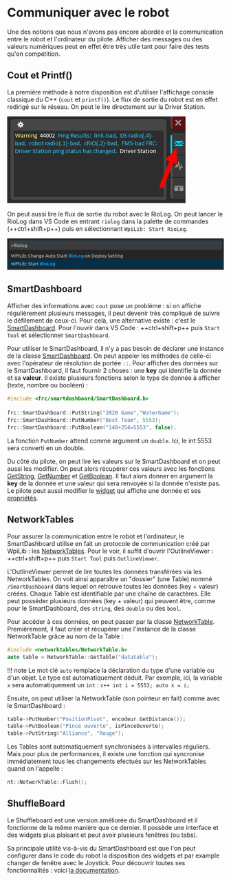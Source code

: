 # Communiquer avec le robot

Une des notions que nous n'avons pas encore abordée et la communication entre le robot et l'ordinateur du pilote. Afficher des messages ou des valeurs numériques peut en effet être très utile tant pour faire des tests qu'en compétition.


## Cout et Printf()

La première méthode à notre disposition est d'utiliser l'affichage console classique du C++ (`cout` et `printf()`). Le flux de sortie du robot est en effet redirigé sur le réseau. On peut le lire directement sur la Driver Station.

![Driver Station](img/DsOutput.jpg)

On peut aussi lire le flux de sortie du robot avec le RioLog. On peut lancer le RioLog dans VS Code en entrant `riolog` dans la palette de commandes (++ctrl+shift+p++) puis en sélectionnant `WpiLib: Start RioLog`.

![RioLog](img/RioLog.jpg)


## SmartDashboard

Afficher des informations avec `cout` pose un problème : si on affiche régulièrement plusieurs messages, il peut devenir très compliqué de suivre le défilement de ceux-ci. Pour cela, une alternative existe : c'est le [SmartDashboard](https://wpilib.screenstepslive.com/s/currentCS/m/smartdashboard/c/92705). Pour l'ouvrir dans VS Code : ++ctrl+shift+p++ puis `Start Tool` et sélectionner `SmartDashboard`.

Pour utiliser le SmartDashboard, il n'y a pas besoin de déclarer une instance de la classe [SmartDashboard](https://first.wpi.edu/FRC/roborio/release/docs/cpp/classfrc_1_1SmartDashboard.html). On peut appeler les méthodes de celle-ci avec l'opérateur de résolution de portée `::`. Pour afficher des données sur le SmartDashboard, il faut fournir 2 choses : une **key** qui identifie la donnée et sa **valeur**. Il existe plusieurs fonctions selon le type de donnée à afficher (texte, nombre ou booléen) :
```c++
#include <frc/smartdashboard/SmartDashboard.h>

frc::SmartDashboard::PutString("2020 Game","WaterGame");
frc::SmartDashboard::PutNumber("Best Team", 5553);
frc::SmartDashboard::PutBoolean("148+254=5553", false);
```

La fonction `PutNumber` attend comme argument un `double`. Ici, le int 5553 sera converti en un double.

Du côté du pilote, on peut lire les valeurs sur le SmartDashboard et on peut aussi les modifier. On peut alors récupérer ces valeurs avec les fonctions [GetString](https://first.wpi.edu/FRC/roborio/release/docs/cpp/classfrc_1_1SmartDashboard.html#acf485540bd3f46fc8076c2dd45ed3a93), [GetNumber](https://first.wpi.edu/FRC/roborio/release/docs/cpp/classfrc_1_1SmartDashboard.html#a7a258c665a9ee54ef34b77637cc39a87) et [GetBoolean](https://first.wpi.edu/FRC/roborio/release/docs/cpp/classfrc_1_1SmartDashboard.html#a3c591d2abb4660f70425e1220fff3998). Il faut alors donner en argument la **key** de la donnée et une valeur qui sera renvoyée si la donnée n'existe pas.
Le pilote peut aussi modifier le [widget](https://wpilib.screenstepslive.com/s/currentCS/m/smartdashboard/l/255417-changing-the-display-widget-type-for-a-value) qui affiche une donnée et ses [propriétés](https://wpilib.screenstepslive.com/s/currentCS/m/smartdashboard/l/255415-changing-the-display-properties-of-a-value).


## NetworkTables

Pour assurer la communication entre le robot et l'ordinateur, le SmartDashboard utilise en fait un protocole de communication créé par WpiLib : les [NetworkTables](https://wpilib.screenstepslive.com/s/currentCS/m/75361). Pour le voir, il suffit d'ouvrir l'OutlineViewer : ++ctrl+shift+p++ puis `Start Tool` puis `OutlineViewer`.

L'OutlineViewer permet de lire toutes les données transférées via les NetworkTables. On voit ainsi apparaître un "dossier" (une Table) nommé `/SmartDashboard` dans lequel on retrouve toutes les données (key + valeur) créées. Chaque Table est identifiable par une chaîne de caractères. Elle peut posséder plusieurs données (key + valeur) qui peuvent être, comme pour le SmartDashboard, des `string`, des `double` ou des `bool`.

Pour accéder à ces données, on peut passer par la classe [NetworkTable](https://first.wpi.edu/FRC/roborio/release/docs/cpp/classnt_1_1NetworkTable.html). Premièrement, il faut créer et récupérer une l'instance de la classe NetworkTable grâce au nom de la Table :
```c++
#include <networktables/NetworkTable.h>
auto table = NetworkTable::GetTable("datatable");
```

!!! note
    Le mot clé `auto` remplace la déclaration du type d'une variable ou d'un objet. Le type est automatiquement déduit. Par exemple, ici, la variable `x` sera automatiquement un `int` :
    ```c++
    int i = 5553;
    auto x = i;
    ```

Ensuite, on peut utiliser la NetworkTable (son pointeur en fait) comme avec le SmartDashboard :
```c++
table->PutNumber("PositionPivot", encodeur.GetDistance());
table->PutBoolean("Pince ouverte", isPinceOuverte);
table->PutString("Alliance", "Rouge");
```

Les Tables sont automatiquement synchronisées à intervalles réguliers. Mais pour plus de performances, il existe une fonction qui syncronise immédiatement tous les changements efectués sur les NetworkTables quand on l'appelle :
```c++
nt::NetworkTable::Flush();
```


## ShuffleBoard

Le Shuffleboard est une version améliorée du SmartDashboard et il fonctionne de la même manière que ce dernier. Il possède une interface et des widgets plus plaisant et peut avoir plusieurs fenêtres (ou tabs).

Sa principale utilité vis-à-vis du SmartDashboard est que l'on peut configurer dans le code du robot la disposition des widgets et par example changer de fenêtre avec le Joystick. Pour découvrir toutes ses fonctionnalités : voici [la documentation](https://wpilib.screenstepslive.com/s/currentCS/m/shuffleboard).